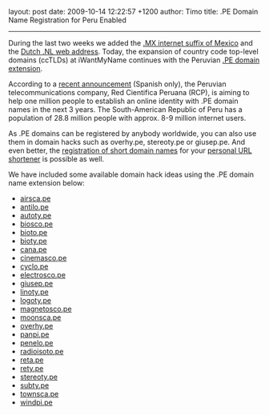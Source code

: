 layout: post
date: 2009-10-14 12:22:57 +1200
author: Timo
title: .PE Domain Name Registration for Peru Enabled


----

During the last two weeks we added the [.MX internet suffix of Mexico](https://iwantmyname.com/domains/mx-mexican-domain-name-registration-for-mexico ".MX Domain Extension - Mexico") and the [Dutch .NL web address](https://iwantmyname.com/domains/nl-dutch-domain-name-registration-for-netherlands ".NL Domain Extension - Netherlands"). Today, the expansion of country code top-level domains (ccTLDs) at iWantMyName continues with the Peruvian [.PE domain extension](https://iwantmyname.com/domains/pe-peruvian-domain-name-registration-for-peru ".PE Internet Domain Extension").

According to a [recent announcement](http://archived.link/http://www.pymex.pe/noticias/peru/1753-el-90-de-pymes-no-tienen-identidad-en-internet.html) (Spanish only), the Peruvian telecommunications company, Red Cientifica Peruana (RCP), is aiming to help one million people to establish an online identity with .PE domain names in the next 3 years. The South-American Republic of Peru has a population of 28.8 million people with approx. 8-9 million internet users.

As .PE domains can be registered by anybody worldwide, you can also use them in domain hacks such as overhy.pe, stereoty.pe or giusep.pe. And even better, the [registration of short domain names](https://iwantmyname.com/short-domain-search "Search For Short Domain Names") for your [personal URL shortener](https://iwantmyname.com/blog/2009/08/10-tools-to-run-an-url-shortener-on-your-own-custom-domain.html "Personal URL shortener") is possible as well.

We have included some available domain hack ideas using the .PE domain name extension below:

*   [airsca.pe](https://iwantmyname.com/search/?domain=airsca.pe)
*   [antilo.pe](https://iwantmyname.com/search/?domain=antilo.pe)
*   [autoty.pe](https://iwantmyname.com/search/?domain=autoty.pe)
*   [biosco.pe](https://iwantmyname.com/search/?domain=biosco.pe)
*   [bioto.pe](https://iwantmyname.com/search/?domain=bioto.pe)
*   [bioty.pe](https://iwantmyname.com/search/?domain=bioty.pe)
*   [cana.pe](https://iwantmyname.com/search/?domain=cana.pe)
*   [cinemasco.pe](https://iwantmyname.com/search/?domain=cinemasco.pe)
*   [cyclo.pe](https://iwantmyname.com/search/?domain=cyclo.pe)
*   [electrosco.pe](https://iwantmyname.com/search/?domain=electrocso.pe)
*   [giusep.pe](https://iwantmyname.com/search/?domain=giusep.pe)
*   [linoty.pe](https://iwantmyname.com/search/?domain=linoty.pe)
*   [logoty.pe](https://iwantmyname.com/search/?domain=logoty.pe)
*   [magnetosco.pe](https://iwantmyname.com/search/?domain=magnetosco.pe)
*   [moonsca.pe](https://iwantmyname.com/search/?domain=moonsca.pe)
*   [overhy.pe](https://iwantmyname.com/search/?domain=overhy.pe)
*   [panpi.pe](https://iwantmyname.com/search/?domain=panpi.pe)
*   [penelo.pe](https://iwantmyname.com/search/?domain=penelo.pe)
*   [radioisoto.pe](https://iwantmyname.com/search/?domain=radioisoto.pe)
*   [reta.pe](https://iwantmyname.com/search/?domain=reta.pe)
*   [rety.pe](https://iwantmyname.com/search/?domain=rety.pe)
*   [stereoty.pe](https://iwantmyname.com/search/?domain=stereoty.pe)
*   [subty.pe](https://iwantmyname.com/search/?domain=subty.pe)
*   [townsca.pe](https://iwantmyname.com/search/?domain=townsca.pe)
*   [windpi.pe](https://iwantmyname.com/search/?domain=windpi.pe)

